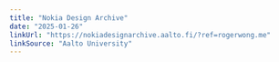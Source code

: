 ```yaml
---
title: "Nokia Design Archive"
date: "2025-01-26"
linkUrl: "https://nokiadesignarchive.aalto.fi/?ref=rogerwong.me"
linkSource: "Aalto University"
---
```

